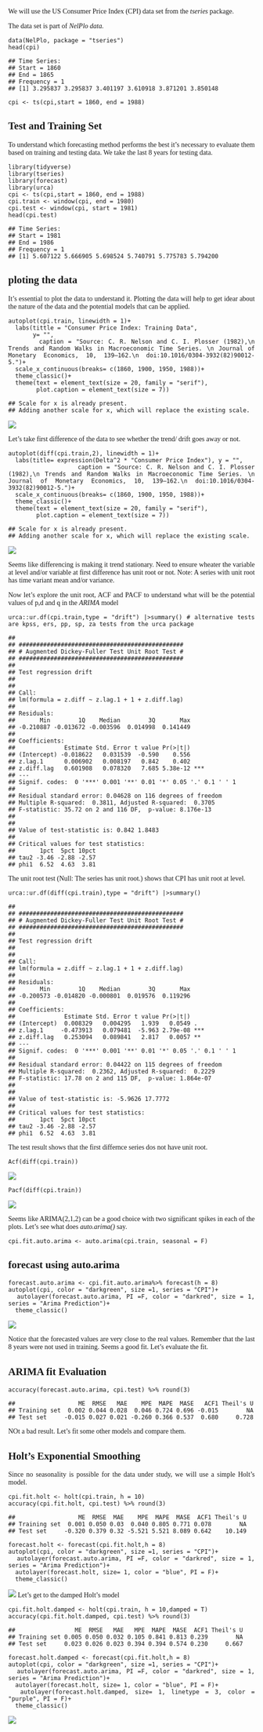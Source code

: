<style> body {text-align:justify;  font-family: "Georgia";}
#header{text-align: center}
.r{background-color: #caf0f8;}
</style>

<br> <br>

We will use the US Consumer Price Index (CPI) data set from the
*tseries* package.

The data set is part of *NelPlo data.*

    data(NelPlo, package = "tseries")
    head(cpi)

    ## Time Series:
    ## Start = 1860 
    ## End = 1865 
    ## Frequency = 1 
    ## [1] 3.295837 3.295837 3.401197 3.610918 3.871201 3.850148

    cpi <- ts(cpi,start = 1860, end = 1988)

## Test and Training Set

To understand which forecasting method performs the best it’s necessary
to evaluate them based on training and testing data. We take the last 8
years for testing data.

    library(tidyverse)
    library(tseries)
    library(forecast)
    library(urca)
    cpi <- ts(cpi,start = 1860, end = 1988)
    cpi.train <- window(cpi, end = 1980)
    cpi.test <- window(cpi, start = 1981)
    head(cpi.test)

    ## Time Series:
    ## Start = 1981 
    ## End = 1986 
    ## Frequency = 1 
    ## [1] 5.607122 5.666905 5.698524 5.740791 5.775783 5.794200

## ploting the data

It’s essential to plot the data to understand it. Plotting the data will
help to get idear about the nature of the data and the potential models
that can be applied.

    autoplot(cpi.train, linewidth = 1)+
      labs(tittle = "Consumer Price Index: Training Data",
           y= "",
           caption = "Source: C. R. Nelson and C. I. Plosser (1982),\n Trends and Random Walks in Macroeconomic Time Series. \n Journal of Monetary Economics, 10, 139–162.\n doi:10.1016/0304-3932(82)90012-5.")+
      scale_x_continuous(breaks= c(1860, 1900, 1950, 1988))+
      theme_classic()+
      theme(text = element_text(size = 20, family = "serif"),
            plot.caption = element_text(size = 7))

    ## Scale for x is already present.
    ## Adding another scale for x, which will replace the existing scale.

![](README_files/figure-markdown_strict/unnamed-chunk-26-1.png)

Let’s take first difference of the data to see whether the trend/ drift
goes away or not.

    autoplot(diff(cpi.train,2), linewidth = 1)+
      labs(title= expression(Delta^2 * "Consumer Price Index"), y = "",
                     caption = "Source: C. R. Nelson and C. I. Plosser (1982),\n Trends and Random Walks in Macroeconomic Time Series. \n Journal of Monetary Economics, 10, 139–162.\n doi:10.1016/0304-3932(82)90012-5.")+
      scale_x_continuous(breaks= c(1860, 1900, 1950, 1988))+
      theme_classic()+
      theme(text = element_text(size = 20, family = "serif"),
            plot.caption = element_text(size = 7))

    ## Scale for x is already present.
    ## Adding another scale for x, which will replace the existing scale.

![](README_files/figure-markdown_strict/unnamed-chunk-27-1.png)

Seems like differencing is making it trend stationary. Need to ensure
wheater the variable at level and/or variable at first difference has
unit root or not. Note: A series with unit root has time variant mean
and/or variance.

Now let’s explore the unit root, ACF and PACF to understand what will be
the potential values of p,d and q in the *ARIMA* model

    urca::ur.df(cpi.train,type = "drift") |>summary() # alternative tests are kpss, ers, pp, sp, za tests from the urca package

    ## 
    ## ############################################### 
    ## # Augmented Dickey-Fuller Test Unit Root Test # 
    ## ############################################### 
    ## 
    ## Test regression drift 
    ## 
    ## 
    ## Call:
    ## lm(formula = z.diff ~ z.lag.1 + 1 + z.diff.lag)
    ## 
    ## Residuals:
    ##       Min        1Q    Median        3Q       Max 
    ## -0.210887 -0.013672 -0.003596  0.014998  0.141449 
    ## 
    ## Coefficients:
    ##              Estimate Std. Error t value Pr(>|t|)    
    ## (Intercept) -0.018622   0.031539  -0.590    0.556    
    ## z.lag.1      0.006902   0.008197   0.842    0.402    
    ## z.diff.lag   0.601908   0.078320   7.685 5.38e-12 ***
    ## ---
    ## Signif. codes:  0 '***' 0.001 '**' 0.01 '*' 0.05 '.' 0.1 ' ' 1
    ## 
    ## Residual standard error: 0.04628 on 116 degrees of freedom
    ## Multiple R-squared:  0.3811, Adjusted R-squared:  0.3705 
    ## F-statistic: 35.72 on 2 and 116 DF,  p-value: 8.176e-13
    ## 
    ## 
    ## Value of test-statistic is: 0.842 1.8483 
    ## 
    ## Critical values for test statistics: 
    ##       1pct  5pct 10pct
    ## tau2 -3.46 -2.88 -2.57
    ## phi1  6.52  4.63  3.81

The unit root test (Null: The series has unit root.) shows that CPI has
unit root at level.

    urca::ur.df(diff(cpi.train),type = "drift") |>summary() 

    ## 
    ## ############################################### 
    ## # Augmented Dickey-Fuller Test Unit Root Test # 
    ## ############################################### 
    ## 
    ## Test regression drift 
    ## 
    ## 
    ## Call:
    ## lm(formula = z.diff ~ z.lag.1 + 1 + z.diff.lag)
    ## 
    ## Residuals:
    ##       Min        1Q    Median        3Q       Max 
    ## -0.200573 -0.014820 -0.000801  0.019576  0.119296 
    ## 
    ## Coefficients:
    ##              Estimate Std. Error t value Pr(>|t|)    
    ## (Intercept)  0.008329   0.004295   1.939   0.0549 .  
    ## z.lag.1     -0.473913   0.079481  -5.963 2.79e-08 ***
    ## z.diff.lag   0.253094   0.089841   2.817   0.0057 ** 
    ## ---
    ## Signif. codes:  0 '***' 0.001 '**' 0.01 '*' 0.05 '.' 0.1 ' ' 1
    ## 
    ## Residual standard error: 0.04422 on 115 degrees of freedom
    ## Multiple R-squared:  0.2362, Adjusted R-squared:  0.2229 
    ## F-statistic: 17.78 on 2 and 115 DF,  p-value: 1.864e-07
    ## 
    ## 
    ## Value of test-statistic is: -5.9626 17.7772 
    ## 
    ## Critical values for test statistics: 
    ##       1pct  5pct 10pct
    ## tau2 -3.46 -2.88 -2.57
    ## phi1  6.52  4.63  3.81

The test result shows that the first differnce series dos not have unit
root.

    Acf(diff(cpi.train))

![](README_files/figure-markdown_strict/unnamed-chunk-30-1.png)

    Pacf(diff(cpi.train))

![](README_files/figure-markdown_strict/unnamed-chunk-31-1.png)

Seems like ARIMA(2,1,2) can be a good choice with two significant spikes
in each of the plots. Let’s see what does *auto.arima()* say.

    cpi.fit.auto.arima <- auto.arima(cpi.train, seasonal = F)

## forecast using auto.arima

    forecast.auto.arima <- cpi.fit.auto.arima%>% forecast(h = 8)
    autoplot(cpi, color = "darkgreen", size =1, series = "CPI")+
      autolayer(forecast.auto.arima, PI =F, color = "darkred", size = 1, series = "Arima Prediction")+
      theme_classic()

![](README_files/figure-markdown_strict/unnamed-chunk-33-1.png)

Notice that the forecasted values are very close to the real values.
Remember that the last 8 years were not used in training. Seems a good
fit. Let’s evaluate the fit.

## ARIMA fit Evaluation

    accuracy(forecast.auto.arima, cpi.test) %>% round(3)

    ##                  ME  RMSE   MAE    MPE  MAPE  MASE   ACF1 Theil's U
    ## Training set  0.002 0.044 0.028  0.046 0.724 0.696 -0.015        NA
    ## Test set     -0.015 0.027 0.021 -0.260 0.366 0.537  0.680     0.728

NOt a bad result. Let’s fit some other models and compare them.

## Holt’s Exponential Smoothing

Since no seasonality is possible for the data under study, we will use a
simple Holt’s model.

    cpi.fit.holt <- holt(cpi.train, h = 10)
    accuracy(cpi.fit.holt, cpi.test) %>% round(3)

    ##                  ME  RMSE  MAE    MPE  MAPE  MASE  ACF1 Theil's U
    ## Training set  0.001 0.050 0.03  0.040 0.805 0.771 0.078        NA
    ## Test set     -0.320 0.379 0.32 -5.521 5.521 8.089 0.642    10.149

    forecast.holt <- forecast(cpi.fit.holt,h = 8)
    autoplot(cpi, color = "darkgreen", size =1, series = "CPI")+
      autolayer(forecast.auto.arima, PI =F, color = "darkred", size = 1, series = "Arima Prediction")+
      autolayer(forecast.holt, size= 1, color = "blue", PI = F)+
      theme_classic()

![](README_files/figure-markdown_strict/unnamed-chunk-36-1.png) Let’s
get to the damped Holt’s model

    cpi.fit.holt.damped <- holt(cpi.train, h = 10,damped = T)
    accuracy(cpi.fit.holt.damped, cpi.test) %>% round(3)

    ##                 ME  RMSE   MAE   MPE  MAPE  MASE  ACF1 Theil's U
    ## Training set 0.005 0.050 0.032 0.105 0.841 0.813 0.239        NA
    ## Test set     0.023 0.026 0.023 0.394 0.394 0.574 0.230     0.667

    forecast.holt.damped <- forecast(cpi.fit.holt,h = 8)
    autoplot(cpi, color = "darkgreen", size =1, series = "CPI")+
      autolayer(forecast.auto.arima, PI =F, color = "darkred", size = 1, series = "Arima Prediction")+
      autolayer(forecast.holt, size= 1, color = "blue", PI = F)+
      autolayer(forecast.holt.damped, size= 1, linetype = 3, color = "purple", PI = F)+
      theme_classic()

![](README_files/figure-markdown_strict/unnamed-chunk-37-1.png)
